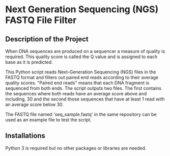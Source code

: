 # Next Generation Sequencing (NGS) FASTQ File Filter


## Description of the Project

When DNA sequences are produced on a sequencer a measure of quality is required. This quality score is called the Q value and is assigned to each base as it is predicted.

This Python script reads Next-Generation Sequencing (NGS) files in the FASTQ format and filters out paired end reads according to their average quality scores. "Paired end reads" means that each DNA fragment is sequenced from both ends. The script outputs two files. The first contains the sequences where both reads have an average score above and including, 30 and the second those sequences that have at least 1 read with an average score below 30.

The FASTQ file named 'seq_sample.fastq' in the same repository can be used as an example file to test the script.


## Installations

Python 3 is required but no other packages or libraries are needed.
